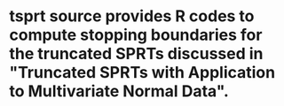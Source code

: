 # tsprt source provides R codes to compute stopping boundaries for the truncated SPRTs discussed in "Truncated SPRTs with Application to Multivariate Normal Data". 
